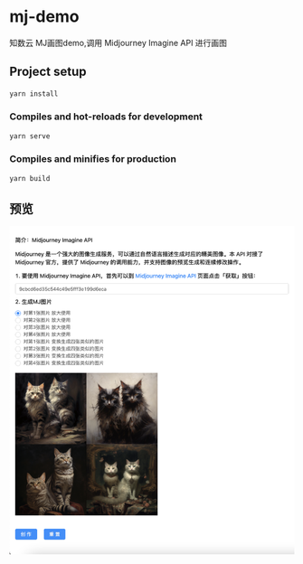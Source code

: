 # mj-demo

知数云 MJ画图demo,调用  Midjourney Imagine API 进行画图
## Project setup
```
yarn install
```

### Compiles and hot-reloads for development
```
yarn serve
```

### Compiles and minifies for production
```
yarn build
```
## 预览
![](./doc/preview.png)